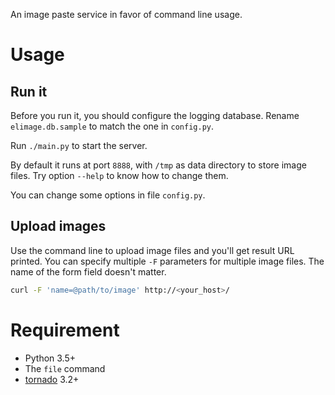 An image paste service in favor of command line usage.

Usage
=====
Run it
------
Before you run it, you should configure the logging database. Rename
`elimage.db.sample` to match the one in `config.py`.

Run `./main.py` to start the server.

By default it runs at port `8888`, with `/tmp` as data directory to store image
files. Try option `--help` to know how to change them.

You can change some options in file `config.py`.

Upload images
-------------
Use the command line to upload image files and you'll get result URL printed.
You can specify multiple `-F` parameters for multiple image files. The name of
the form field doesn't matter.

```sh
curl -F 'name=@path/to/image' http://<your_host>/
```

Requirement
===========
* Python 3.5+
* The `file` command
* [tornado](https://github.com/facebook/tornado) 3.2+
